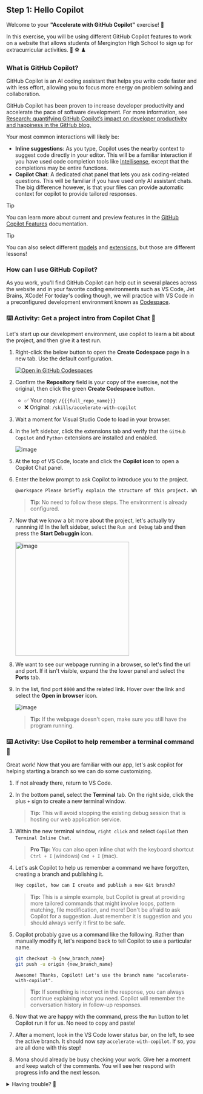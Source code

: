 ## Step 1: Hello Copilot

Welcome to your **"Accelerate with GitHub Copilot"** exercise! :robot:

In this exercise, you will be using different GitHub Copilot features to work on a website that allows students of Mergington High School to sign up for extracurricular activities. 🎻 ⚽️ ♟️

### What is GitHub Copilot?

GitHub Copilot is an AI coding assistant that helps you write code faster and with less effort, allowing you to focus more energy on problem solving and collaboration.

GitHub Copilot has been proven to increase developer productivity and accelerate the pace of software development. For more information, see [Research: quantifying GitHub Copilot’s impact on developer productivity and happiness in the GitHub blog.](https://github.blog/news-insights/research/research-quantifying-github-copilots-impact-on-developer-productivity-and-happiness/)

Your most common interactions will likely be:

- **Inline suggestions**: As you type, Copilot uses the nearby context to suggest code directly in your editor. This will be a familiar interaction if you have used code completion tools like [Intellisense](https://code.visualstudio.com/docs/editor/intellisense), except that the completions may be entire functions.
- **Copilot Chat**: A dedicated chat panel that lets you ask coding-related questions. This will be familiar if you have used only AI assistant chats. The big difference however, is that your files can provide automatic context for copilot to provide tailored responses.

> [!TIP]
> You can learn more about current and preview features in the [GitHub Copilot Features](https://docs.github.com/en/copilot/about-github-copilot/github-copilot-features) documentation.

> [!TIP]
> You can also select different [models](https://docs.github.com/en/github-models) and [extensions](https://github.com/features/copilot/extensions), but those are different lessons!

### How can I use GitHub Copilot?

As you work, you'll find GitHub Copilot can help out in several places across the website and in your favorite coding environments such as VS Code, Jet Brains, XCode! For today's coding though, we will practice with VS Code in a preconfigured development environment known as [Codespace](https://github.com/features/codespaces).

### :keyboard: Activity: Get a project intro from Copilot Chat :robot:

Let's start up our development environment, use copilot to learn a bit about the project, and then give it a test run.

1. Right-click the below button to open the **Create Codespace** page in a new tab. Use the default configuration.

   [![Open in GitHub Codespaces](https://github.com/codespaces/badge.svg)](https://codespaces.new/{{full_repo_name}}?quickstart=1)

1. Confirm the **Repository** field is your copy of the exercise, not the original, then click the green **Create Codespace** button.

   - ✅ Your copy: `/{{{full_repo_name}}}`
   - ❌ Original: `/skills/accelerate-with-copilot`

1. Wait a moment for Visual Studio Code to load in your browser.

1. In the left sidebar, click the extensions tab and verify that the `GitHub Copilot` and `Python` extensions are installed and enabled.

   ![image](https://github.com/user-attachments/assets/c1ddca93-723d-4c62-a309-5944e5dfc6f4)

   <!-- Change above image to also display the python and python debugger extensions. -->

1. At the top of VS Code, locate and click the **Copilot icon** to open a Copilot Chat panel.

1. Enter the below prompt to ask Copilot to introduce you to the project.

   ```txt
   @workspace Please briefly explain the structure of this project. What should I do to run it?
   ```

   > **Tip**: No need to follow these steps. The environment is already configured.

1. Now that we know a bit more about the project, let's actually try runnning it! In the left sidebar, select the `Run and Debug` tab and then press the **Start Debuggin** icon.

   <img width="300" alt="image" src="https://github.com/user-attachments/assets/50b27f2a-5eab-4827-9343-ab5bce62357e" />

1. We want to see our webpage running in a browser, so let's find the url and port. If it isn't visible, expand the the lower panel and select the **Ports** tab.

1. In the list, find port `8000` and the related link. Hover over the link and select the **Open in browser** icon.

   ![image](https://github.com/user-attachments/assets/92d5642e-ce99-4a66-850c-2d311a673596)

   > **Tip:** If the webpage doesn't open, make sure you still have the program running.

### :keyboard: Activity: Use Copilot to help remember a terminal command :robot:

Great work! Now that you are familiar with our app, let's ask copilot for helping starting a branch so we can do some customizing.

1. If not already there, return to VS Code.

1. In the bottom panel, select the **Terminal** tab. On the right side, click the plus `+` sign to create a new terminal window.

   > **Tip:** This will avoid stopping the existing debug session that is hosting our web application service.

1. Within the new terminal window, `right click` and select `Copilot` then `Terminal Inline Chat`.

   > **Pro Tip:** You can also open inline chat with the keyboard shortcut `Ctrl + I` (windows) `Cmd + I` (mac).

1. Let's ask Copilot to help us remember a command we have forgotten, creating a branch and publishing it.

   ```txt
   Hey copilot, how can I create and publish a new Git branch?
   ```

   > **Tip:** This is a simple example, but Copilot is great at providing more tailored commands that might involve loops, pattern matching, file modification, and more! Don't be afraid to ask Copilot for a suggestion. Just remember it is suggestion and you should always verify it first to be safe.

1. Copilot probably gave us a command like the following. Rather than manually modify it, let's respond back to tell Copilot to use a particular name.

   ```bash
   git checkout -b {new_branch_name}
   git push -u origin {new_branch_name}
   ```

   ```text
   Awesome! Thanks, Copilot! Let's use the branch name "accelerate-with-copilot".
   ```

   > **Tip:** If something is incorrect in the response, you can always continue explaining what you need. Copilot will remember the conversation history in follow-up responses.

1. Now that we are happy with the command, press the `Run` button to let Copilot run it for us. No need to copy and paste!

1. After a moment, look in the VS Code lower status bar, on the left, to see the active branch. It should now say `accelerate-with-copilot`. If so, you are all done with this step!

1. Mona should already be busy checking your work. Give her a moment and keep watch of the comments. You will see her respond with progress info and the next lesson.

<details>
<summary>Having trouble? 🤷</summary><br/>

If you don't get feedback, here are some things to check:

- Make sure your created the branch with the exact name `accelerate-with-copilot`. No prefixes or suffixes.
- Make sure the branch was indeed published to your repository.

</details>
